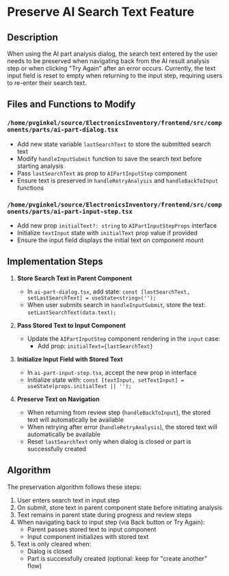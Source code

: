 # Preserve AI Search Text Feature

## Description

When using the AI part analysis dialog, the search text entered by the user needs to be preserved when navigating back from the AI result analysis step or when clicking "Try Again" after an error occurs. Currently, the text input field is reset to empty when returning to the input step, requiring users to re-enter their search text.

## Files and Functions to Modify

### `/home/pvginkel/source/ElectronicsInventory/frontend/src/components/parts/ai-part-dialog.tsx`
- Add new state variable `lastSearchText` to store the submitted search text
- Modify `handleInputSubmit` function to save the search text before starting analysis
- Pass `lastSearchText` as prop to `AIPartInputStep` component
- Ensure text is preserved in `handleRetryAnalysis` and `handleBackToInput` functions

### `/home/pvginkel/source/ElectronicsInventory/frontend/src/components/parts/ai-part-input-step.tsx`
- Add new prop `initialText?: string` to `AIPartInputStepProps` interface
- Initialize `textInput` state with `initialText` prop value if provided
- Ensure the input field displays the initial text on component mount

## Implementation Steps

1. **Store Search Text in Parent Component**
   - In `ai-part-dialog.tsx`, add state: `const [lastSearchText, setLastSearchText] = useState<string>('');`
   - When user submits search in `handleInputSubmit`, store the text: `setLastSearchText(data.text);`

2. **Pass Stored Text to Input Component**
   - Update the `AIPartInputStep` component rendering in the `input` case:
     - Add prop: `initialText={lastSearchText}`

3. **Initialize Input Field with Stored Text**
   - In `ai-part-input-step.tsx`, accept the new prop in interface
   - Initialize state with: `const [textInput, setTextInput] = useState(props.initialText || '');`

4. **Preserve Text on Navigation**
   - When returning from review step (`handleBackToInput`), the stored text will automatically be available
   - When retrying after error (`handleRetryAnalysis`), the stored text will automatically be available
   - Reset `lastSearchText` only when dialog is closed or part is successfully created

## Algorithm

The preservation algorithm follows these steps:

1. User enters search text in input step
2. On submit, store text in parent component state before initiating analysis
3. Text remains in parent state during progress and review steps
4. When navigating back to input step (via Back button or Try Again):
   - Parent passes stored text to input component
   - Input component initializes with stored text
5. Text is only cleared when:
   - Dialog is closed
   - Part is successfully created (optional: keep for "create another" flow)